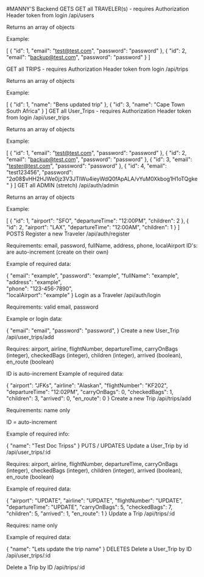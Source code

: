 #MANNY'S  Backend
GETS
GET all TRAVELER(s) - requires Authorization Header token from login
/api/users

Returns an array of objects

Example:

[
  {
    "id": 1,
    "email": "test@test.com",
    "password": "password"
  },
  {
    "id": 2,
    "email": "backup@test.com",
    "password": "password"
  }
]


GET all TRIPS - requires Authorization Header token from login
/api/trips

Returns an array of objects

Example:

[
  {
    "id": 1,
    "name": "Bens updated trip"
  },
  {
    "id": 3,
    "name": "Cape Town South Africa"
  }
]
GET all User_Trips - requires Authorization Header token from login
/api/user_trips

Returns an array of objects

Example:

[
  {
    "id": 1,
    "email": "test@test.com",
    "password": "password"
  },
  {
    "id": 2,
    "email": "backup@test.com",
    "password": "password"
  },
  {
    "id": 3,
    "email": "tester@test.com",
    "password": "password"
  },
  {
    "id": 4,
    "email": "test123456",
    "password": "$2a$08$vHH2HJWe0jz3V3JTIWu4ieyWdQ0fApALA/vYuM0Xkbog1H1oTQgke"
  }
]
GET all ADMIN (stretch)
/api/auth/admin

Returns an array of objects

Example:

[
  {
    "id": 1,
    "airport": "SFO",
    "departureTime": "12:00PM",
    "children": 2
  },
  {
    "id": 2,
    "airport": "LAX",
    "departureTime": "12:00AM",
    "children": 1
  }
]
POSTS
Register a new Traveler
/api/auth/register

Requirements: email, password, fullName, address, phone, localAirport ID's: are auto-increment (create on their own)

Example of required data:

{
	"email": "example",
	"password":	"example",
	"fullName": "example",
	"address": "example",	
	"phone": "123-456-7890",	
	"localAirport": "example"
}
Login as a Traveler
/api/auth/login

Requirements: valid email, password

Example or login data:

{
	"email": "email",
	"password":	"password",
}
Create a new User_Trip
/api/user_trips/add

Requires: airport, airline, flightNumber, departureTime, carryOnBags (integer), checkedBags (integer), children (integer), arrived (boolean), en_route (boolean)

ID is auto-increment
Example of required data:

   {
    "airport": "JFKs",
    "airline": "Alaskan",
    "flightNumber": "KF202",
    "departureTime": "12:02PM",
    "carryOnBags": 0,
    "checkedBags": 1,
    "children": 3,
    "arrived": 0,
    "en_route": 0
  }
Create a new Trip
/api/trips/add

Requirements: name only

ID = auto-increment

Example of required info:

 {
	"name": "Test Doc Tripss"
  }
PUTS / UPDATES
Update a User_Trip by id
/api/user_trips/:id

Requires: airport, airline, flightNumber, departureTime, carryOnBags (integer), checkedBags (integer), children (integer), arrived (boolean), en_route (boolean)

Example of required data:

{
  "airport": "UPDATE",
  "airline": "UPDATE",
  "flightNumber": "UPDATE",
  "departureTime": "UPDATE",
  "carryOnBags": 5,
  "checkedBags": 7,
  "children": 5,
  "arrived": 1,
  "en_route": 1
}
Update a Trip
/api/trips/:id

Requires: name only

Example of required data:

{
	"name": "Lets update the trip name"
}
DELETES
Delete a User_Trip by ID
/api/user_trips/:id

Delete a Trip by ID
/api/trips/:id